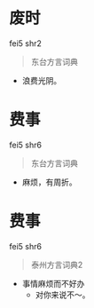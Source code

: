 # 废时
fei5 shr2
> 东台方言词典
- 浪费光阴。

# 费事
fei5 shr6
> 东台方言词典
- 麻烦，有周折。


# 费事
fei5 shr6
> 泰州方言词典2
- 事情麻烦而不好办
  - 对你来说不～。